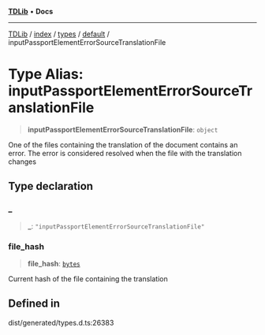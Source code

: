 [**TDLib**](../../../../../../README.md) • **Docs**

***

[TDLib](../../../../../../modules.md) / [index](../../../../../README.md) / [types](../../../README.md) / [default](../README.md) / inputPassportElementErrorSourceTranslationFile

# Type Alias: inputPassportElementErrorSourceTranslationFile

> **inputPassportElementErrorSourceTranslationFile**: `object`

One of the files containing the translation of the document contains an error. The error is considered resolved when the file with the translation changes

## Type declaration

### \_

> **\_**: `"inputPassportElementErrorSourceTranslationFile"`

### file\_hash

> **file\_hash**: [`bytes`](bytes.md)

Current hash of the file containing the translation

## Defined in

dist/generated/types.d.ts:26383
